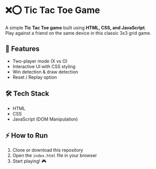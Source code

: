 # ❌⭕ Tic Tac Toe Game

A simple **Tic Tac Toe game** built using **HTML, CSS, and JavaScript**.  
Play against a friend on the same device in this classic 3x3 grid game.

## 🚀 Features
- Two-player mode (X vs O)  
- Interactive UI with CSS styling  
- Win detection & draw detection  
- Reset / Replay option  

## 🛠️ Tech Stack
- HTML  
- CSS  
- JavaScript (DOM Manipulation)  

## ⚡ How to Run
1. Clone or download this repository  
2. Open the `index.html` file in your browser  
3. Start playing! 🎮  
